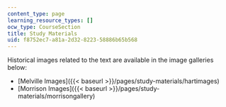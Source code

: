 ```yaml
---
content_type: page
learning_resource_types: []
ocw_type: CourseSection
title: Study Materials
uid: f8752ec7-a81a-2d32-8223-58886b65b568
---
```


Historical images related to the text are available in the image galleries below:

*   [Melville Images]({{< baseurl >}}/pages/study-materials/hartimages)
*   [Morrison Images]({{< baseurl >}}/pages/study-materials/morrisongallery)